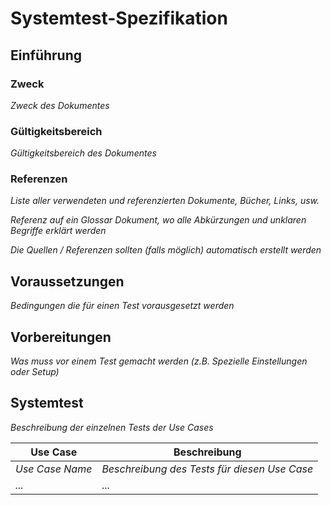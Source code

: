 # Systemtest-Spezifikation

## Einführung

### Zweck

*Zweck des Dokumentes*

### Gültigkeitsbereich

*Gültigkeitsbereich des Dokumentes*

### Referenzen

*Liste aller verwendeten und referenzierten Dokumente, Bücher, Links, usw.*

*Referenz auf ein Glossar Dokument, wo alle Abkürzungen und unklaren Begriffe erklärt werden*

*Die Quellen / Referenzen sollten (falls möglich) automatisch erstellt werden*

## Voraussetzungen

*Bedingungen die für einen Test vorausgesetzt werden*

## Vorbereitungen

*Was muss vor einem Test gemacht werden (z.B. Spezielle Einstellungen oder Setup)*

## Systemtest

*Beschreibung der einzelnen Tests der Use Cases*

| Use Case        | Beschreibung                                 |
| --------------- | -------------------------------------------- |
| *Use Case Name* | *Beschreibung des Tests für diesen Use Case* |
| *...*           | *...*                                        |
